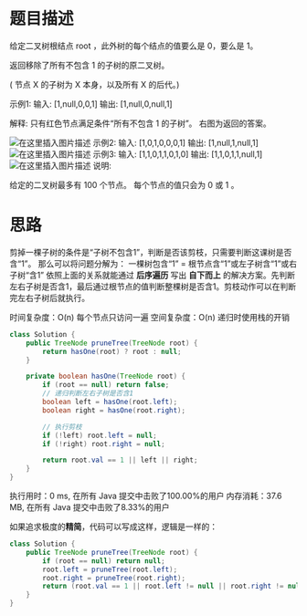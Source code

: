 # 题目描述
给定二叉树根结点 root ，此外树的每个结点的值要么是 0，要么是 1。

返回移除了所有不包含 1 的子树的原二叉树。

( 节点 X 的子树为 X 本身，以及所有 X 的后代。)

示例1:
输入: [1,null,0,0,1]
输出: [1,null,0,null,1]

解释: 
只有红色节点满足条件“所有不包含 1 的子树”。
右图为返回的答案。

![在这里插入图片描述](https://img-blog.csdnimg.cn/20200624151942229.png)
示例2:
输入: [1,0,1,0,0,0,1]
输出: [1,null,1,null,1]
![在这里插入图片描述](https://img-blog.csdnimg.cn/20200624151957355.png)
示例3:
输入: [1,1,0,1,1,0,1,0]
输出: [1,1,0,1,1,null,1]
![在这里插入图片描述](https://img-blog.csdnimg.cn/20200624152017526.png)
说明:

给定的二叉树最多有 100 个节点。
每个节点的值只会为 0 或 1 。

# 思路
剪掉一棵子树的条件是“子树不包含1”，判断是否该剪枝，只需要判断这课树是否含“1”。
那么可以将问题分解为：
一棵树包含“1” = 根节点含“1”或左子树含“1”或右子树“含1”
依照上面的关系就能通过 **后序遍历** 写出 **自下而上** 的解决方案。先判断左右子树是否含1，最后通过根节点的值判断整棵树是否含1。剪枝动作可以在判断完左右子树后就执行。

时间复杂度：O(n)  每个节点只访问一遍
空间复杂度：O(n)  递归时使用栈的开销
```java
class Solution {
    public TreeNode pruneTree(TreeNode root) {
    	return hasOne(root) ? root : null;
    }

    private boolean hasOne(TreeNode root) {
    	if (root == null) return false;
    	// 递归判断左右子树是否含1
    	boolean left = hasOne(root.left);
    	boolean right = hasOne(root.right); 

    	// 执行剪枝
    	if (!left) root.left = null;
    	if (!right) root.right = null;

    	return root.val == 1 || left || right;
    }
}
```
执行用时：0 ms, 在所有 Java 提交中击败了100.00%的用户
内存消耗：37.6 MB, 在所有 Java 提交中击败了8.33%的用户


如果追求极度的**精简**，代码可以写成这样，逻辑是一样的：

```java
class Solution {
    public TreeNode pruneTree(TreeNode root) {
        if (root == null) return null;
        root.left = pruneTree(root.left);
        root.right = pruneTree(root.right);
        return (root.val == 1 || root.left != null || root.right != null) ? root : null;
    }
}
```